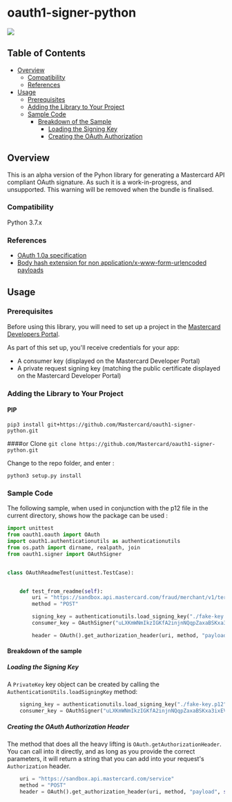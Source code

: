 # oauth1-signer-python

[![](https://img.shields.io/badge/license-MIT-yellow.svg)](https://github.com/Mastercard/oauth1-signer-java/blob/master/LICENSE)

## Table of Contents
- [Overview](#overview)
  * [Compatibility](#compatibility)
  * [References](#references)
- [Usage](#usage)
  * [Prerequisites](#prerequisites)
  * [Adding the Library to Your Project](#adding-the-library-to-your-project)
  * [Sample Code](#sample-code)
    * [Breakdown of the Sample](#sample-breakdown)
      * [Loading the Signing Key](#loading-the-signing-key)
      * [Creating the OAuth Authorization](#creating-the-oauth-authorization-header)



## Overview <a name="overview"></a>
This is an alpha version of the Pyhon library for generating a Mastercard API compliant OAuth signature.
As such it is a work-in-progress, and unsupported. This warning will be removed when the bundle is finalised.

### Compatibility <a name="compatibility"></a>
Python 3.7.x

### References <a name="references"></a>
* [OAuth 1.0a specification](https://tools.ietf.org/html/rfc5849)
* [Body hash extension for non application/x-www-form-urlencoded payloads](https://tools.ietf.org/id/draft-eaton-oauth-bodyhash-00.html)

## Usage <a name="usage"></a>
### Prerequisites <a name="prerequisites"></a>
Before using this library, you will need to set up a project in the [Mastercard Developers Portal](https://developer.mastercard.com). 

As part of this set up, you'll receive credentials for your app:
* A consumer key (displayed on the Mastercard Developer Portal)
* A private request signing key (matching the public certificate displayed on the Mastercard Developer Portal)

### Adding the Library to Your Project <a name="adding-the-library-to-your-project"></a>

#### PIP
`pip3 install git+https://github.com/Mastercard/oauth1-signer-python.git`

####or Clone 
`git clone https://github.com/Mastercard/oauth1-signer-python.git`

Change to the repo folder, and enter :

`python3 setup.py install`


### Sample Code <a name="sample-code"></a>
The following sample, when used in conjunction with the p12 file in the current directory, shows how the package can be used :
```python
import unittest
from oauth1.oauth import OAuth
import oauth1.authenticationutils as authenticationutils
from os.path import dirname, realpath, join
from oauth1.signer import OAuthSigner


class OAuthReadmeTest(unittest.TestCase):


    def test_from_readme(self):
        uri = "https://sandbox.api.mastercard.com/fraud/merchant/v1/termination-inquiry?Format=XML&PageOffset=0"
        method = "POST"

        signing_key = authenticationutils.load_signing_key("./fake-key.p12", "fakepassword")
        consumer_key = OAuthSigner("uLXKmWNmIkzIGKfA2injnNQqpZaxaBSKxa3ixEVu2f283c95!33b9b2bd960147e387fa6f3f238f07170000000000000000", signing_key)

        header = OAuth().get_authorization_header(uri, method, "payload", consumer_key, signing_key)
```
#### Breakdown of the sample <a name="sample-breakdown"></a>

##### Loading the Signing Key <a name="loading-the-signing-key"></a>

A `PrivateKey` key object can be created by calling the `AuthenticationUtils.loadSigningKey` method:
```python
    signing_key = authenticationutils.load_signing_key("./fake-key.p12", "fakepassword")
    consumer_key = OAuthSigner("uLXKmWNmIkzIGKfA2injnNQqpZaxaBSKxa3ixEVu2f283c95!33b9b2bd960147e387fa6f3f238f07170000000000000000", signing_key)

```

##### Creating the OAuth Authorization Header <a name="creating-the-oauth-authorization-header"></a>
The method that does all the heavy lifting is `OAuth.getAuthorizationHeader`. You can call into it directly, and as long as you provide the correct parameters, it will return a string that you can add into your request's `Authorization` header.

```python
    uri = "https://sandbox.api.mastercard.com/service"
    method = "POST"
    header = OAuth().get_authorization_header(uri, method, "payload", self.consumer_key, self.signing_key)
```

